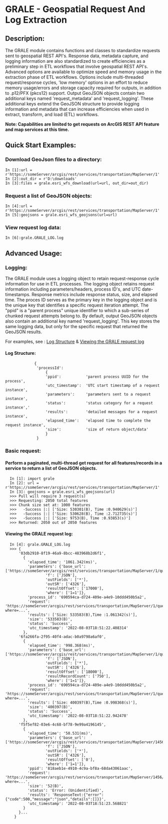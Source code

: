 # GRALE - Geospatial Request And Log Extraction
## Description:
  The GRALE module contains functions and classes to standardize requests sent to geospatial REST API's. Response data, metadata capture, and logging information are also standardized to create efficiencies as a preliminary step in ETL workflows that involve geospatial REST API's.  Advanced options are available to optimize speed and memory usage in the extraction phase of ETL workflows. Options include multi-threaded request/response cycles, 'low memory' options in an effort to reduce memory usage/errors and storage capacity required for outputs, in addition to .p12/PFX (pkcs12) support.  Output GeoJSON objects contain two additional keys named 'request_metadata' and 'request_logging'.  These additional keys extend the GeoJSON structure to provide logging information and metadata that can increase efficiencies when used in extract, transform, and load (ETL) workflows.

  **Note: Capabilities are limited to get requests on ArcGIS REST API feature and map services at this time.**  
## Quick Start Examples:
  ### Download GeoJson files to a directory:
    In [1]:url = r'https://someServer/arcgis/rest/services/transportation/MapServer/1'
    In [2]:out_dir = r'D:\downloads'
    In [3]:files = grale.esri_wfs_download(url=url, out_dir=out_dir)
    
  ### Request a list of GeoJSON objects:
    In [4]:url = r'https://someServer/arcgis/rest/services/transportation/MapServer/1'
    In [5]:geojsons = grale.esri_wfs_geojsons(url=url)
    
  ### View request log data:
    In [6]:grale.GRALE_LOG.log
    
## Advanced Usage:
### Logging:
  The GRALE module uses a logging object to retain request-response cycle information for use in ETL processes.  The logging object retains request information     including parameters/headers, process ID's, and  UTC date-timestamps.  Response metrics include response status, size, and elapsed time. The proces ID serves as the primary key in the logging object and is the unique key that identifies a specific request iteration attempt.  The "ppid" is a "parent process" unique identifier  to which a sub-series of chunked request attempts belong to.  By default, output GeoJSON objects also contain an additional key named 'request_logging'.  This key stores the same logging data, but only for the specific request that returned the GeoJSON results.
  
  For examples, see :  [Log Structure](#log-structure) & [Viewing the GRALE request log](#viewing-the-grale-request-log)
#### Log Structure:
                 {
                  'processId':
                      {
                      'ppid':           'parent process UUID for the process', 
                      'utc_timestamp':  'UTC start timestamp of a request instance', 
                      'parameters':     'parameters sent to a request instance',   
                      'status':         'status category for a request instance','  
                      'results':        'detailed messages for a request instance',
                      'elapsed_time':   'elapsed time to complete the request instance',
                      'size':           'size of return object/data'
                      }
                  }
                
  ### Basic request:
  #### Perform a paginated, multi-thread get request for all features/records in a service to return a list of GeoJSON objects.
      In [1]: import grale
      In [2]: url = r'https://someServer/arcgis/rest/services/transportation/MapServer/1'
      In [3]: geojsons = grale.esri_wfs_geojsons(url)
      >>> Pull will require 3 request(s)
      >>> Requesting: 2050 total features
      >>> Chunk size set at: 1000 features
      >>>	-Success |:| ['Size: 530301(B), Time :0.940629(s)']
      >>>	-Success |:| ['Size: 530628(B), Time :2.712735(s)']
      >>>	-Success |:| ['Size: 9753(B), Time :0.93853(s)']
      >>> Returned: 2050 out of 2050 features


  #### Viewing the GRALE request log:
      In [4]: grale.GRALE_LOG.log
      >>> {
          '03db2910-8f19-46a9-8bcc-483968b2d6f1',
            {	
              'elapsed_time': '1061.342(ms)',
              'parameters': {'base_url': ['https://someServer/arcgis/rest/services/transportation/MapServer/1/query'],
                      'f': ['JSON'],
                      'outFields': ['*'],
                      'outSR': ['4326'],
                      'resultOffset': ['17000'],
                      'where': ['1=1']},
              'process_id': '690594ca-d724-409e-a4e9-10ddd450b5a2',
              'request': 'https://someServer/arcgis/rest/services/transportation/MapServer/1/query?where=...',
              'results': ['Size: 533583(B),Time :1.061342(s)'],
              'size': '533583(B)',
              'status': 'Success',
              'utc_timestamp': '2022-08-03T18:51:22.408314'
            },
          '6fa266fa-2f95-40f4-adac-b0a9798a6af0',
            {
              'elapsed_time': '998.368(ms)',
              'parameters': {'base_url': ['https://someServer/arcgis/rest/services/transportation/MapServer/1/query'],
                      'f': ['JSON'],
                      'outFields': ['*'],
                      'outSR': ['4326'],
                      'resultOffset': ['18000'],
                      'resultRecordCount': ['750'],
                      'where': ['1=1']},
              'process_id': '690594ca-d724-409e-a4e9-10ddd450b5a2',
              'request': 'https://someServer/arcgis/rest/services/transportation/MapServer/1/query?where=...',
              'results': ['Size: 400397(B),Time :0.998368(s)'],
              'size': '400397(B)',
              'status': 'Success',
              'utc_timestamp': '2022-08-03T18:51:22.942478'
            },
          'f5f5ef82-03e6-4c68-bf78-9e99a4196145',
            {
              'elapsed_time': '50.531(ms)',
              'parameters': {'base_url': ['https://someServer/arcgis/rest/services/transportation/MapServer/1456/query'],
                      'f': ['JSON'],
                      'outFields': ['*'],
                      'outSR': ['4326'],
                      'resultOffset': ['0'],
                      'where': ['1=1']},
              'ppid': '818aeb1e-4910-4c9a-bf8a-68da43061aac',
              'request': 'https://someServer/arcgis/rest/services/transportation/MapServer/1456/query?where=...',
              'size': '52(B)',
              'status': 'Error: (Unidentified)',
              'results': 'ResponseText:{"error":{"code":500,"message":"json","details":[]}}',
              'utc_timestamp': '2022-08-03T18:51:23.568821'
            }
          }...          
        }
